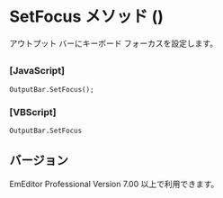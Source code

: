 # SetFocus メソッド ()

アウトプット バーにキーボード フォーカスを設定します。

## 

### \[JavaScript\]

```
OutputBar.SetFocus();
```

### \[VBScript\]

```
OutputBar.SetFocus
```

## バージョン

EmEditor Professional Version 7.00 以上で利用できます。
